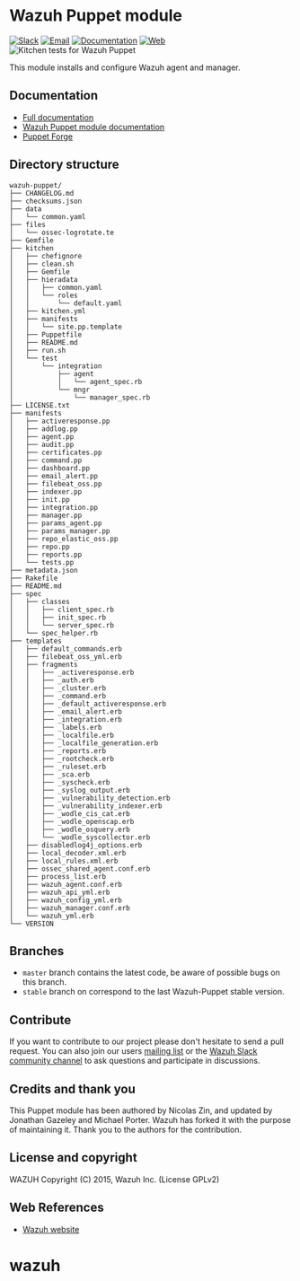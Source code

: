 # Wazuh Puppet module

[![Slack](https://img.shields.io/badge/slack-join-blue.svg)](https://wazuh.com/community/join-us-on-slack/)
[![Email](https://img.shields.io/badge/email-join-blue.svg)](https://groups.google.com/forum/#!forum/wazuh)
[![Documentation](https://img.shields.io/badge/docs-view-green.svg)](https://documentation.wazuh.com)
[![Web](https://img.shields.io/badge/web-view-green.svg)](https://wazuh.com)
![Kitchen tests for Wazuh Puppet](https://github.com/wazuh/wazuh-puppet/workflows/Kitchen%20tests%20for%20Wazuh%20Puppet/badge.svg)

This module installs and configure Wazuh agent and manager.

## Documentation

* [Full documentation](http://documentation.wazuh.com)
* [Wazuh Puppet module documentation](https://documentation.wazuh.com/current/deploying-with-puppet/index.html)
* [Puppet Forge](https://forge.puppetlabs.com/wazuh/wazuh)

## Directory structure

    wazuh-puppet/
    ├── CHANGELOG.md
    ├── checksums.json
    ├── data
    │   └── common.yaml
    ├── files
    │   └── ossec-logrotate.te
    ├── Gemfile
    ├── kitchen
    │   ├── chefignore
    │   ├── clean.sh
    │   ├── Gemfile
    │   ├── hieradata
    │   │   ├── common.yaml
    │   │   └── roles
    │   │       └── default.yaml
    │   ├── kitchen.yml
    │   ├── manifests
    │   │   └── site.pp.template
    │   ├── Puppetfile
    │   ├── README.md
    │   ├── run.sh
    │   └── test
    │       └── integration
    │           ├── agent
    │           │   └── agent_spec.rb
    │           └── mngr
    │               └── manager_spec.rb
    ├── LICENSE.txt
    ├── manifests
    │   ├── activeresponse.pp
    │   ├── addlog.pp
    │   ├── agent.pp
    │   ├── audit.pp
    │   ├── certificates.pp
    │   ├── command.pp
    │   ├── dashboard.pp
    │   ├── email_alert.pp
    │   ├── filebeat_oss.pp
    │   ├── indexer.pp
    │   ├── init.pp
    │   ├── integration.pp
    │   ├── manager.pp
    │   ├── params_agent.pp
    │   ├── params_manager.pp
    │   ├── repo_elastic_oss.pp
    │   ├── repo.pp
    │   ├── reports.pp
    │   └── tests.pp
    ├── metadata.json
    ├── Rakefile
    ├── README.md
    ├── spec
    │   ├── classes
    │   │   ├── client_spec.rb
    │   │   ├── init_spec.rb
    │   │   └── server_spec.rb
    │   └── spec_helper.rb
    ├── templates
    │   ├── default_commands.erb
    │   ├── filebeat_oss_yml.erb
    │   ├── fragments
    │   │   ├── _activeresponse.erb
    │   │   ├── _auth.erb
    │   │   ├── _cluster.erb
    │   │   ├── _command.erb
    │   │   ├── _default_activeresponse.erb
    │   │   ├── _email_alert.erb
    │   │   ├── _integration.erb
    │   │   ├── _labels.erb
    │   │   ├── _localfile.erb
    │   │   ├── _localfile_generation.erb
    │   │   ├── _reports.erb
    │   │   ├── _rootcheck.erb
    │   │   ├── _ruleset.erb
    │   │   ├── _sca.erb
    │   │   ├── _syscheck.erb
    │   │   ├── _syslog_output.erb
    │   │   ├── _vulnerability_detection.erb
    │   │   ├── _vulnerability_indexer.erb
    │   │   ├── _wodle_cis_cat.erb
    │   │   ├── _wodle_openscap.erb
    │   │   ├── _wodle_osquery.erb
    │   │   └── _wodle_syscollector.erb
    │   ├── disabledlog4j_options.erb
    │   ├── local_decoder.xml.erb
    │   ├── local_rules.xml.erb
    │   ├── ossec_shared_agent.conf.erb
    │   ├── process_list.erb
    │   ├── wazuh_agent.conf.erb
    │   ├── wazuh_api_yml.erb
    │   ├── wazuh_config_yml.erb
    │   ├── wazuh_manager.conf.erb
    │   └── wazuh_yml.erb
    └── VERSION

## Branches

* `master` branch contains the latest code, be aware of possible bugs on this branch.
* `stable` branch on correspond to the last Wazuh-Puppet stable version.

## Contribute

If you want to contribute to our project please don't hesitate to send a pull request. You can also join our users [mailing list](https://groups.google.com/d/forum/wazuh) or the [Wazuh Slack community channel](https://wazuh.com/community/join-us-on-slack/) to ask questions and participate in discussions.

## Credits and thank you

This Puppet module has been authored by Nicolas Zin, and updated by Jonathan Gazeley and Michael Porter. Wazuh has forked it with the purpose of maintaining it. Thank you to the authors for the contribution.

## License and copyright

WAZUH
Copyright (C) 2015, Wazuh Inc.  (License GPLv2)

## Web References

* [Wazuh website](http://wazuh.com)
# wazuh
